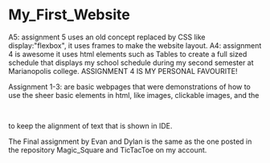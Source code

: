 # My_First_Website

A5: assignment 5 uses an old concept replaced by CSS like display:"flexbox", it uses frames to make the website layout.
A4: assignment 4 is awesome it uses html elements such as Tables to create a full sized schedule that displays my school schedule during my second semester at Marianopolis college. 
ASSIGNMENT 4 IS MY PERSONAL FAVOURITE!

Assignment 1-3: are basic webpages that were demonstrations of how to use the sheer basic elements in html, like images, clickable images, and the <pre> </pre> to keep the alignment of text that is shown in IDE.

The Final assignment by Evan and Dylan is the same as the one posted in the repository Magic_Square and TicTacToe on my account.

